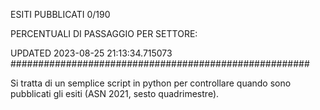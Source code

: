 ESITI PUBBLICATI 0/190 

PERCENTUALI DI PASSAGGIO PER SETTORE:

UPDATED 2023-08-25 21:13:34.715073
###################################################### 

Si tratta di un semplice script in python per controllare quando sono pubblicati gli esiti (ASN 2021, sesto quadrimestre).

